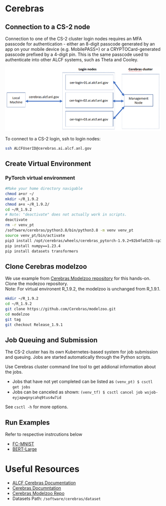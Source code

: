 # Cerebras 

## Connection to a CS-2 node

Connection to one of the CS-2 cluster login nodes requires an MFA passcode for authentication - either an 8-digit passcode generated by an app on your mobile device (e.g. MobilePASS+) or a CRYPTOCard-generated passcode prefixed by a 4-digit pin. This is the same passcode used to authenticate into other ALCF systems, such as Theta and Cooley.

![CS-2 connection diagram](./Cerebras_Wafer-Scale_Cluster_login_diagram.png)

To connect to a CS-2 login, ssh to login nodes:
```bash
ssh ALCFUserID@cerebras.ai.alcf.anl.gov
```

## Create Virtual Environment 

### PyTorch virtual environment

```bash
#Make your home directory navigable
chmod a+xr ~/
mkdir ~/R_1.9.2
chmod a+x ~/R_1.9.2/
cd ~/R_1.9.2
# Note: "deactivate" does not actually work in scripts.
deactivate
rm -r venv_pt
/software/cerebras/python3.8/bin/python3.8 -m venv venv_pt
source venv_pt/bin/activate
pip3 install /opt/cerebras/wheels/cerebras_pytorch-1.9.2+92b4fad15b-cp38-cp38-linux_x86_64.whl --find-links=/opt/cerebras/wheels
pip install numpy==1.23.4
pip install datasets transformers
```
<!---
### Tensorflow Virtual environment

```bash
chmod a+xr ~/
mkdir ~/R_1.9.2
chmod a+x ~/R_1.9.2/
cd ~/R_1.9.2
# Note: "deactivate" does not actually work in scripts.
deactivate
rm -r venv_tf
/software/cerebras/python3.8/bin/python3.8 -m venv venv_tf
source venv_tf/bin/activate
#pip install tensorflow_datasets
#pip install spacy
pip3 install pip3 install /opt/cerebras/wheels/cerebras_tensorflow-1.9.2+92b4fad15b-cp38-cp38-linux_x86_64.whl --find-links=/opt/cerebras/wheels/
pip install numpy==1.23.4
```
--->
## Clone Cerebras modelzoo

We use example from [Cerebras Modelzoo repository](https://github.com/Cerebras/modelzoo) for this hands-on. 
Clone the modezoo repository.<br>
Note: For virtual environent R_1.9.2, the modelzoo is unchanged from R_1.9.1. 
```bash
mkdir ~/R_1.9.2
cd ~/R_1.9.2
git clone https://github.com/Cerebras/modelzoo.git
cd modelzoo
git tag
git checkout Release_1.9.1
```

## Job Queuing and Submission

The CS-2 cluster has its own Kubernetes-based system for job submission and queuing. Jobs are started automatically through the Python scripts. 

Use Cerebras cluster command line tool to get addional information about the jobs.

* Jobs that have not yet completed can be listed as
    `(venv_pt) $ csctl get jobs`
* Jobs can be canceled as shown:
    `(venv_tf) $ csctl cancel job wsjob-eyjapwgnycahq9tus4w7id`

See `csctl -h` for more options.

## Run Examples

Refer to respective instrcutions below 
* [FC-MNIST](./fc-mnist.md)
* [BERT-Large](./bert-large.md)

# Useful Resources 

* [ALCF Cerebras Documentation](https://docs.alcf.anl.gov/ai-testbed/cerebras/system-overview/)
* [Cerebras Documntation](https://docs.cerebras.net/en/latest/wsc/index.html)
* [Cerebras Modelzoo Repo](https://github.com/Cerebras/modelzoo/tree/main/modelzoo)
* Datasets Path: `/software/cerebras/dataset`
